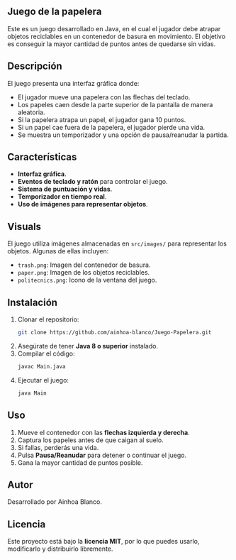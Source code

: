 ## Juego de la papelera

Este es un juego desarrollado en Java, en el cual el jugador debe atrapar objetos reciclables en un contenedor de basura en movimiento. El objetivo es conseguir la mayor cantidad de puntos antes de quedarse sin vidas.

## Descripción
El juego presenta una interfaz gráfica donde:
- El jugador mueve una papelera con las flechas del teclado.
- Los papeles caen desde la parte superior de la pantalla de manera aleatoria.
- Si la papelera atrapa un papel, el jugador gana 10 puntos.
- Si un papel cae fuera de la papelera, el jugador pierde una vida.
- Se muestra un temporizador y una opción de pausa/reanudar la partida.

## Características
- **Interfaz gráfica**.
- **Eventos de teclado y ratón** para controlar el juego.
- **Sistema de puntuación y vidas**.
- **Temporizador en tiempo real**.
- **Uso de imágenes para representar objetos**.

## Visuals
El juego utiliza imágenes almacenadas en `src/images/` para representar los objetos. Algunas de ellas incluyen:
- `trash.png`: Imagen del contenedor de basura.
- `paper.png`: Imagen de los objetos reciclables.
- `politecnics.png`: Icono de la ventana del juego.

## Instalación
1. Clonar el repositorio:
   ```bash
   git clone https://github.com/ainhoa-blanco/Juego-Papelera.git
   ```
2. Asegúrate de tener **Java 8 o superior** instalado.
3. Compilar el código:
   ```bash
   javac Main.java
   ```
4. Ejecutar el juego:
   ```bash
   java Main
   ```

## Uso
1. Mueve el contenedor con las **flechas izquierda y derecha**.
2. Captura los papeles antes de que caigan al suelo.
3. Si fallas, perderás una vida.
4. Pulsa **Pausa/Reanudar** para detener o continuar el juego.
5. Gana la mayor cantidad de puntos posible.

## Autor
Desarrollado por Ainhoa Blanco.

## Licencia
Este proyecto está bajo la **licencia MIT**, por lo que puedes usarlo, modificarlo y distribuirlo libremente.
